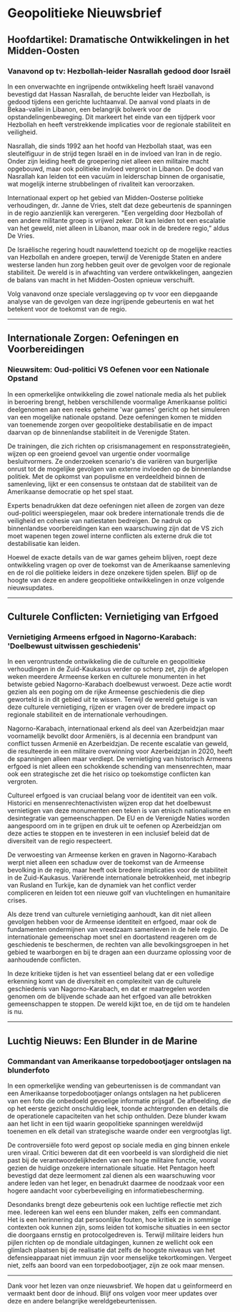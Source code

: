# Geopolitieke Nieuwsbrief

## Hoofdartikel: Dramatische Ontwikkelingen in het Midden-Oosten

### **Vanavond op tv: Hezbollah-leider Nasrallah gedood door Israël**

In een onverwachte en ingrijpende ontwikkeling heeft Israël vanavond bevestigd dat Hassan Nasrallah, de beruchte leider van Hezbollah, is gedood tijdens een gerichte luchtaanval. De aanval vond plaats in de Bekaa-vallei in Libanon, een belangrijk bolwerk voor de opstandelingenbeweging. Dit markeert het einde van een tijdperk voor Hezbollah en heeft verstrekkende implicaties voor de regionale stabiliteit en veiligheid.

Nasrallah, die sinds 1992 aan het hoofd van Hezbollah staat, was een sleutelfiguur in de strijd tegen Israël en in de invloed van Iran in de regio. Onder zijn leiding heeft de groepering niet alleen een militaire macht opgebouwd, maar ook politieke invloed vergroot in Libanon. De dood van Nasrallah kan leiden tot een vacuüm in leiderschap binnen de organisatie, wat mogelijk interne strubbelingen of rivaliteit kan veroorzaken.

Internationaal expert op het gebied van Midden-Oosterse politieke verhoudingen, dr. Janne de Vries, stelt dat deze gebeurtenis de spanningen in de regio aanzienlijk kan verergeren. "Een vergelding door Hezbollah of een andere militante groep is vrijwel zeker. Dit kan leiden tot een escalatie van het geweld, niet alleen in Libanon, maar ook in de bredere regio,” aldus De Vries.

De Israëlische regering houdt nauwlettend toezicht op de mogelijke reacties van Hezbollah en andere groepen, terwijl de Verenigde Staten en andere westerse landen hun zorg hebben geuit over de gevolgen voor de regionale stabiliteit. De wereld is in afwachting van verdere ontwikkelingen, aangezien de balans van macht in het Midden-Oosten opnieuw verschuift.

Volg vanavond onze speciale verslaggeving op tv voor een diepgaande analyse van de gevolgen van deze ingrijpende gebeurtenis en wat het betekent voor de toekomst van de regio.

---

## Internationale Zorgen: Oefeningen en Voorbereidingen

### **Nieuwsitem: Oud-politici VS Oefenen voor een Nationale Opstand**

In een opmerkelijke ontwikkeling die zowel nationale media als het publiek in beroering brengt, hebben verschillende voormalige Amerikaanse politici deelgenomen aan een reeks geheime 'war games' gericht op het simuleren van een mogelijke nationale opstand. Deze oefeningen komen te midden van toenemende zorgen over geopolitieke destabilisatie en de impact daarvan op de binnenlandse stabiliteit in de Verenigde Staten.

De trainingen, die zich richten op crisismanagement en responsstrategieën, wijzen op een groeiend gevoel van urgentie onder voormalige besluitvormers. Ze onderzoeken scenario's die variëren van burgerlijke onrust tot de mogelijke gevolgen van externe invloeden op de binnenlandse politiek. Met de opkomst van populisme en verdeeldheid binnen de samenleving, lijkt er een consensus te ontstaan dat de stabiliteit van de Amerikaanse democratie op het spel staat.

Experts benadrukken dat deze oefeningen niet alleen de zorgen van deze oud-politici weerspiegelen, maar ook bredere internationale trends die de veiligheid en cohesie van natiestaten bedreigen. De nadruk op binnenlandse voorbereidingen kan een waarschuwing zijn dat de VS zich moet wapenen tegen zowel interne conflicten als externe druk die tot destabilisatie kan leiden.

Hoewel de exacte details van de war games geheim blijven, roept deze ontwikkeling vragen op over de toekomst van de Amerikaanse samenleving en de rol die politieke leiders in deze onzekere tijden spelen. Blijf op de hoogte van deze en andere geopolitieke ontwikkelingen in onze volgende nieuwsupdates.

---

## Culturele Conflicten: Vernietiging van Erfgoed

### **Vernietiging Armeens erfgoed in Nagorno-Karabach: 'Doelbewust uitwissen geschiedenis'**

In een verontrustende ontwikkeling die de culturele en geopolitieke verhoudingen in de Zuid-Kaukasus verder op scherp zet, zijn de afgelopen weken meerdere Armeense kerken en culturele monumenten in het betwiste gebied Nagorno-Karabach doelbewust verwoest. Deze actie wordt gezien als een poging om de rijke Armeense geschiedenis die diep geworteld is in dit gebied uit te wissen. Terwijl de wereld getuige is van deze culturele vernietiging, rijzen er vragen over de bredere impact op regionale stabiliteit en de internationale verhoudingen.

Nagorno-Karabach, internationaal erkend als deel van Azerbeidzjan maar voornamelijk bevolkt door Armeniërs, is al decennia een brandpunt van conflict tussen Armenië en Azerbeidzjan. De recente escalatie van geweld, die resulteerde in een militaire overwinning voor Azerbeidzjan in 2020, heeft de spanningen alleen maar verdiept. De vernietiging van historisch Armeens erfgoed is niet alleen een schokkende schending van mensenrechten, maar ook een strategische zet die het risico op toekomstige conflicten kan vergroten.

Cultureel erfgoed is van cruciaal belang voor de identiteit van een volk. Historici en mensenrechtenactivisten wijzen erop dat het doelbewust vernietigen van deze monumenten een teken is van etnisch nationalisme en desintegratie van gemeenschappen. De EU en de Verenigde Naties worden aangespoord om in te grijpen en druk uit te oefenen op Azerbeidzjan om deze acties te stoppen en te investeren in een inclusief beleid dat de diversiteit van de regio respecteert.

De verwoesting van Armeense kerken en graven in Nagorno-Karabach werpt niet alleen een schaduw over de toekomst van de Armeense bevolking in de regio, maar heeft ook bredere implicaties voor de stabiliteit in de Zuid-Kaukasus. Variërende internationale betrokkenheid, met inbegrip van Rusland en Turkije, kan de dynamiek van het conflict verder compliceren en leiden tot een nieuwe golf van vluchtelingen en humanitaire crises.

Als deze trend van culturele vernietiging aanhoudt, kan dit niet alleen gevolgen hebben voor de Armeense identiteit en erfgoed, maar ook de fundamenten ondermijnen van vreedzaam samenleven in de hele regio. De internationale gemeenschap moet snel en doortastend reageren om de geschiedenis te beschermen, de rechten van alle bevolkingsgroepen in het gebied te waarborgen en bij te dragen aan een duurzame oplossing voor de aanhoudende conflicten.

In deze kritieke tijden is het van essentieel belang dat er een volledige erkenning komt van de diversiteit en complexiteit van de culturele geschiedenis van Nagorno-Karabach, en dat er maatregelen worden genomen om de blijvende schade aan het erfgoed van alle betrokken gemeenschappen te stoppen. De wereld kijkt toe, en de tijd om te handelen is nu.

---

## Luchtig Nieuws: Een Blunder in de Marine

### **Commandant van Amerikaanse torpedobootjager ontslagen na blunderfoto**

In een opmerkelijke wending van gebeurtenissen is de commandant van een Amerikaanse torpedobootjager onlangs ontslagen na het publiceren van een foto die onbedoeld gevoelige informatie prijsgaf. De afbeelding, die op het eerste gezicht onschuldig leek, toonde achtergronden en details die de operationele capaciteiten van het schip onthulden. Deze blunder kwam aan het licht in een tijd waarin geopolitieke spanningen wereldwijd toenemen en elk detail van strategische waarde onder een vergrootglas ligt.

De controversiële foto werd gepost op sociale media en ging binnen enkele uren viraal. Critici beweren dat dit een voorbeeld is van slordigheid die niet past bij de verantwoordelijkheden van een hoge militaire functie, vooral gezien de huidige onzekere internationale situatie. Het Pentagon heeft bevestigd dat deze leermoment zal dienen als een waarschuwing voor andere leden van het leger, en benadrukt daarmee de noodzaak voor een hogere aandacht voor cyberbeveiliging en informatiebescherming.

Desondanks brengt deze gebeurtenis ook een luchtige reflectie met zich mee. Iedereen kan wel eens een blunder maken, zelfs een commandant. Het is een herinnering dat persoonlijke fouten, hoe kritiek ze in sommige contexten ook kunnen zijn, soms leiden tot komische situaties in een sector die doorgaans ernstig en protocolgedreven is. Terwijl militaire leiders hun pijlen richten op de mondiale uitdagingen, kunnen ze wellicht ook een glimlach plaatsen bij de realisatie dat zelfs de hoogste niveaus van het defensieapparaat niet immuun zijn voor menselijke tekortkomingen. Vergeet niet, zelfs aan boord van een torpedobootjager, zijn ze ook maar mensen.

---

Dank voor het lezen van onze nieuwsbrief. We hopen dat u geïnformeerd en vermaakt bent door de inhoud. Blijf ons volgen voor meer updates over deze en andere belangrijke wereldgebeurtenissen.
